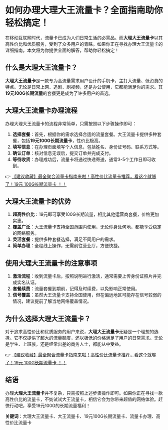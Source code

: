 # 如何办理大理大王流量卡？全面指南助你轻松搞定！

在移动互联网时代，流量卡已成为人们日常生活的必需品。而**大理大王流量卡**以其高性价比和优质服务，受到了众多用户的青睐。如果你正在寻找办理大王流量卡的详细指南，本文将为你提供全面的解答，帮助你轻松搞定！

## 什么是大理大王流量卡？

**大理大王流量卡**是一款专为高流量需求用户设计的手机卡，主打大流量、低资费的特点。无论是日常上网、追剧、刷视频，还是办公使用，它都能满足你的需求。其**19元100G长期流量**的套餐更是成为了许多用户的首选。

## 大理大王流量卡办理流程

办理大理大王流量卡的流程非常简单，只需按照以下步骤操作即可：

1. **选择套餐**：首先，根据你的需求选择合适的流量套餐。大王流量卡提供多种套餐，包括**19元100G长期流量卡**，性价比极高。
2. **填写信息**：在办理页面填写个人信息，包括姓名、身份证号码、联系方式等。
3. **确认订单**：核对信息无误后，提交订单并完成支付。
4. **等待收货**：办理成功后，流量卡将通过快递寄送，通常3-5个工作日即可收到。

👉 [【建议收藏】最全聚合流量卡指南来啦！高性价比流量卡推荐，看这个就够了！19元 100G长期流量卡 ！！](https://bit.ly/Liuliangka)

## 大理大王流量卡的优势

1. **超高性价比**：19元即可享受100G长期流量，相比其他运营商套餐，价格更加实惠。
2. **覆盖广泛**：大王流量卡支持全国范围内使用，无论你身处何地，都能享受稳定的网络服务。
3. **灵活套餐**：提供多种套餐选择，满足不同用户的需求。
4. **简单办理**：全程线上操作，无需前往营业厅，方便快捷。

## 使用大理大王流量卡的注意事项

1. **激活流程**：收到流量卡后，按照说明进行激活，通常需要上传身份证照片并完成实名认证。
2. **套餐续费**：流量套餐到期前，记得及时续费，以免影响正常使用。
3. **信号覆盖**：虽然大王流量卡支持全国使用，但在偏远地区可能存在信号较弱的情况，建议提前了解当地网络覆盖情况。

## 为什么选择大理大王流量卡？

对于追求高性价比和优质服务的用户来说，**大理大王流量卡**无疑是一个理想的选择。它不仅提供了超大的流量额度，还以极低的价格满足了用户的日常需求。无论是学生、上班族，还是经常出差的商务人士，都能从中受益。

👉 [【建议收藏】最全聚合流量卡指南来啦！高性价比流量卡推荐，看这个就够了！19元 100G长期流量卡 ！！](https://bit.ly/Liuliangka)

## 结语

办理**大理大王流量卡**并不复杂，只需按照上述步骤操作即可。如果你正在寻找一款高性价比的流量卡，不妨试试大王流量卡，相信它会为你带来超值的网络体验。赶快行动吧，享受19元100G的长期流量福利！

**关键词**：大理大王流量卡、大王流量卡、19元100G长期流量卡、流量卡办理、高性价比流量卡